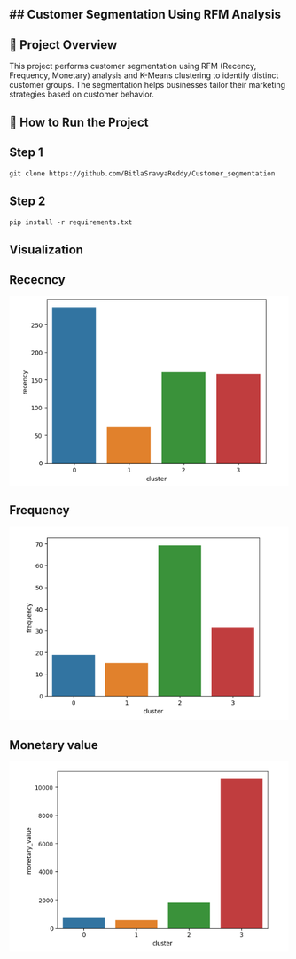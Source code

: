 ## ## Customer Segmentation Using RFM Analysis

## 📌 Project Overview

This project performs customer segmentation using RFM (Recency, Frequency, Monetary) analysis and K-Means clustering to identify distinct customer groups. The segmentation helps businesses tailor their marketing strategies based on customer behavior.

## 🚀 How to Run the Project
    
   ## Step 1
     
    git clone https://github.com/BitlaSravyaReddy/Customer_segmentation
    
   ## Step 2

    pip install -r requirements.txt

##  Visualization    

## Rececncy

![Recency](output\recency.png)

## Frequency

![Frequency](output\frequency.png)

## Monetary value

![Monetary-value](output\monetary.png)




